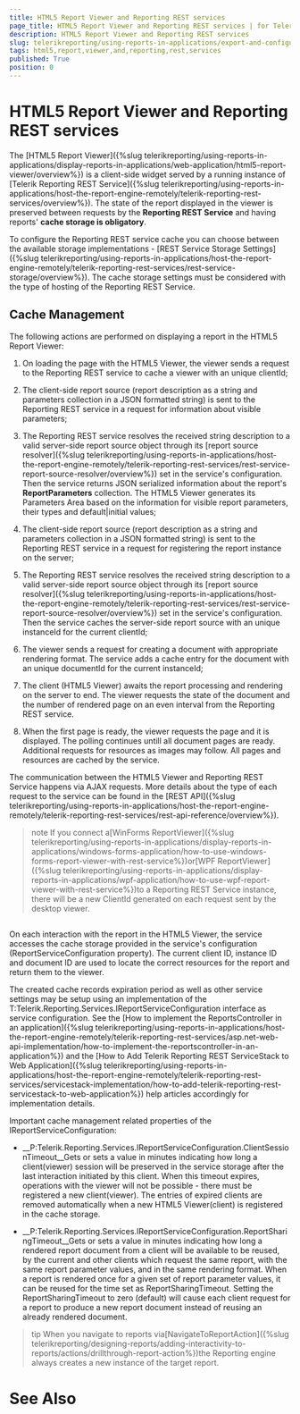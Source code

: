 ```yaml
---
title: HTML5 Report Viewer and Reporting REST services
page_title: HTML5 Report Viewer and Reporting REST services | for Telerik Reporting Documentation
description: HTML5 Report Viewer and Reporting REST services
slug: telerikreporting/using-reports-in-applications/export-and-configure/cache-management/html5-report-viewer-and-reporting-rest-services
tags: html5,report,viewer,and,reporting,rest,services
published: True
position: 0
---
```


# HTML5 Report Viewer and Reporting REST services



The [HTML5 Report Viewer]({%slug telerikreporting/using-reports-in-applications/display-reports-in-applications/web-application/html5-report-viewer/overview%}) is a client-side widget
        served by a running instance of [Telerik Reporting REST Service]({%slug telerikreporting/using-reports-in-applications/host-the-report-engine-remotely/telerik-reporting-rest-services/overview%}).
        The state of the report displayed in the viewer is preserved between requests by the __Reporting REST Service__
        and having reports' __cache storage is obligatory__.
      

To configure the Reporting REST service cache you can choose
        between the available storage implementations - [REST Service Storage Settings]({%slug telerikreporting/using-reports-in-applications/host-the-report-engine-remotely/telerik-reporting-rest-services/rest-service-storage/overview%}).
        The cache storage settings must be considered with the type of hosting of the Reporting REST Service.
      

## Cache Management

The following actions are performed on displaying a report in the HTML5 Report Viewer:

1. On loading the page with the HTML5 Viewer, the viewer sends a request to the Reporting REST service to cache a viewer with an unique clientId;

1. The client-side report source (report description as a string and parameters collection in a JSON formatted string) is sent to the Reporting REST service
              in a request for information about visible parameters;
            

1. The Reporting REST service resolves the received string description to a valid server-side report source object
              through its [report source resolver]({%slug telerikreporting/using-reports-in-applications/host-the-report-engine-remotely/telerik-reporting-rest-services/rest-service-report-source-resolver/overview%}) set in the
              service's configuration. Then the service returns JSON serialized information about
              the report's __ReportParameters__ collection. The HTML5 Viewer generates its Parameters Area
              based on the information for visible report parameters, their types and default|initial values;
            

1. The client-side report source (report description as a string and parameters collection in a JSON formatted string) is sent to the Reporting REST service
              in a request for registering the report instance on the server;
            

1. The Reporting REST service resolves the received string description to a valid server-side report source object
              through its [report source resolver]({%slug telerikreporting/using-reports-in-applications/host-the-report-engine-remotely/telerik-reporting-rest-services/rest-service-report-source-resolver/overview%}) set in the
              service's configuration. Then the service caches the server-side report source with an unique instanceId for the current clientId;
            

1. The viewer sends a request for creating a document with appropriate rendering format.
              The service adds a cache entry for the document with an unique documentId for the current instanceId;
            

1. The client (HTML5 Viewer) awaits the report processing and rendering on the server to end.
              The viewer requests the state of the document and the number of rendered page on an even interval from the Reporting REST service.
            

1. When the first page is ready, the viewer requests the page and it is displayed. The polling continues untill all document pages are ready.
              Additional requests for resources as images may follow. All pages and resources are cached by the service.
            

The communication between the HTML5 Viewer and Reporting REST Service happens via AJAX requests.
          More details about the type of each request to the service can be found in the
          [REST API]({%slug telerikreporting/using-reports-in-applications/host-the-report-engine-remotely/telerik-reporting-rest-services/rest-api-reference/overview%}).

        

>note If you connect a[WinForms ReportViewer]({%slug telerikreporting/using-reports-in-applications/display-reports-in-applications/windows-forms-application/how-to-use-windows-forms-report-viewer-with-rest-service%})or[WPF ReportViewer]({%slug telerikreporting/using-reports-in-applications/display-reports-in-applications/wpf-application/how-to-use-wpf-report-viewer-with-rest-service%})to a Reporting REST Service instance,
            there will be a new ClientId generated on each request sent by the desktop viewer.
>


## 

On each interaction with the report in the HTML5 Viewer, the service accesses the cache storage provided
          in the service's configuration (ReportServiceConfiguration property).
          The current client ID, instance ID and document ID are used to locate the correct
          resources for the report and return them to the viewer.
        

The created cache records expiration period as well as other service settings may be setup
          using an implementation of the T:Telerik.Reporting.Services.IReportServiceConfiguration
          interface as service configuration.
          See the [How to implement the ReportsController in an application]({%slug telerikreporting/using-reports-in-applications/host-the-report-engine-remotely/telerik-reporting-rest-services/asp.net-web-api-implementation/how-to-implement-the-reportscontroller-in-an-application%})
          and the [How to Add Telerik Reporting REST ServiceStack to Web Application]({%slug telerikreporting/using-reports-in-applications/host-the-report-engine-remotely/telerik-reporting-rest-services/servicestack-implementation/how-to-add-telerik-reporting-rest-servicestack-to-web-application%})
          help articles accordingly for implementation details.
        

Important cache management related properties of the IReportServiceConfiguration:

* __P:Telerik.Reporting.Services.IReportServiceConfiguration.ClientSessionTimeout__Gets or sets a value in minutes indicating how long a client(viewer) session will be preserved in the service storage after the
              last interaction initiated by this client. When this timeout expires, operations with the viewer will not be possible
              - there must be registered a new client(viewer).
            The entries of expired clients are removed automatically when a new HTML5 Viewer(client) is registered in the cache storage.

* __P:Telerik.Reporting.Services.IReportServiceConfiguration.ReportSharingTimeout__Gets or sets a value in minutes indicating how long a rendered report document from a client will be available to be reused,
              by the current and other clients which request the same report, with the same report parameter values, and in the same rendering format.
              When a report is rendered once for a given set of report parameter values, it can be reused for the
              time set as ReportSharingTimeout. Setting the ReportSharingTimeout to zero (default) will cause each client request for a report to produce a
              new report document instead of reusing an already rendered document.
            

>tip When you navigate to reports via[NavigateToReportAction]({%slug telerikreporting/designing-reports/adding-interactivity-to-reports/actions/drillthrough-report-action%})the Reporting engine always creates a new instance of the target report.
>


# See Also
